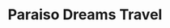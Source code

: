 ---
title: "Paraiso Dreams Travel"
url: /valladolid/paraiso-dreams-travel/
shop: agencia de viajes
---